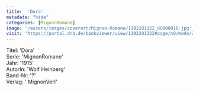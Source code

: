 ```yaml
---
title:  'Dora'
metadate: "hide"
categories: [MignonRomane]
image: '/assets/images/coverart/Mignon-Romane/1192281322_00000010.jpg'
visit: 'https://portal.dnb.de/bookviewer/view/1192281322#page/n0/mode/2up'
---
```

Titel: 'Dora' <br>
Serie: 'MignonRomane' <br>
Jahr: '1915' <br>
AutorIn: 'Wolf Heinberg' <br>
Band-Nr: '?' <br>
Verlag: ' MignonVerl'